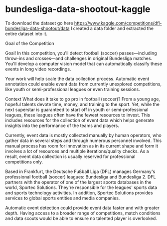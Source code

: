 # bundesliga-data-shootout-kaggle

To download the dataset go here https://www.kaggle.com/competitions/dfl-bundesliga-data-shootout/data
I created a data folder and extracted the entire dataset into it.

Goal of the Competition


Goal! In this competition, you'll detect football (soccer) passes—including throw-ins and crosses—and challenges in original Bundesliga matches. You'll develop a computer vision model that can automatically classify these events in long video recordings.

Your work will help scale the data collection process. Automatic event annotation could enable event data from currently unexplored competitions, like youth or semi-professional leagues or even training sessions.

Context
What does it take to go pro in football (soccer)? From a young age, hopeful talents devote time, money, and training to the sport. Yet, while the next superstar is guaranteed to start off in youth or semi-professional leagues, these leagues often have the fewest resources to invest. This includes resources for the collection of event data which helps generate insights into the performance of the teams and players.

Currently, event data is mostly collected manually by human operators, who gather data in several steps and through numerous personnel involved. This manual process has room for innovation as in its current shape and form it involves a lot of resources and multiple iterations/quality checks. As a result, event data collection is usually reserved for professional competitions only.

Based in Frankfurt, the Deutsche Fußball Liga (DFL) manages Germany's professional football (soccer) leagues: Bundesliga and Bundesliga 2. DFL partners with the operator of one of the largest sports databases in the world, Sportec Solutions. They're responsible for the leagues' sports data and sports technology activities. In addition, Sportec Solutions provides services to global sports entities and media companies.

Automatic event detection could provide event data faster and with greater depth. Having access to a broader range of competitions, match conditions and data scouts would be able to ensure no talented player is overlooked.
